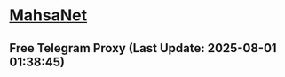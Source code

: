 
# [MahsaNet](https://t.me/mahsa_net)
## Free Telegram Proxy (Last Update: 2025-08-01 01:38:45)

    
